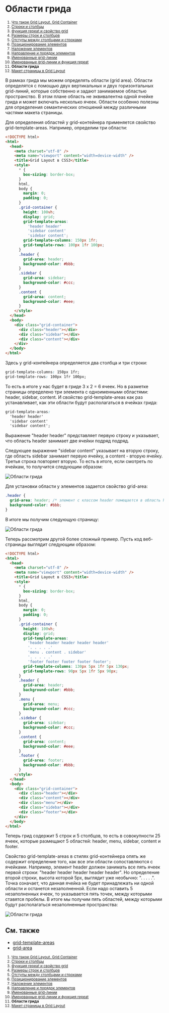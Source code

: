 # Области грида

<small markdown="1">

1. [Что такое Grid Layout. Grid Container](grid-1.md)
2. [Строки и столбцы](grid-2.md)
3. [Функция repeat и свойство grid](grid-3.md)
4. [Размеры строк и столбцов](grid-4.md)
5. [Отступы между столбцами и строками](grid-5.md)
6. [Позиционирование элементов](grid-6.md)
7. [Наложение элементов](grid-7.md)
8. [Направление и порядок элементов](grid-8.md)
9. [Именованные grid-линии](grid-9.md)
10. [Именованные grid-линии и функция repeat](grid-10.md)
11. **Области грида**
12. [Макет страницы в Grid Layout](grid-12.md)

</small>

В рамках грида мы можем определять области (grid area). Области определятся с помощью двух вертикальных и двух горизонтальных grid-линий, которые собственно и задают занимаемое областью пространство. В этом плане область не эквивалентна одной ячейке грида и может включать несколько ячеек. Области особенно полезны для определения семантических отношений между различными частями макета страницы.

Для определения областей у grid-контейнера применяется свойство grid-template-areas. Например, определим три области:

```html
<!DOCTYPE html>
<html>
  <head>
    <meta charset="utf-8" />
    <meta name="viewport" content="width=device-width" />
    <title>Grid Layout в CSS3</title>
    <style>
      * {
        box-sizing: border-box;
      }
      html,
      body {
        margin: 0;
        padding: 0;
      }
      .grid-container {
        height: 100vh;
        display: grid;
        grid-template-areas:
          'header header'
          'sidebar content'
          'sidebar content';
        grid-template-columns: 150px 1fr;
        grid-template-rows: 100px 1fr 100px;
      }
      .header {
        grid-area: header;
        background-color: #bbb;
      }
      .sidebar {
        grid-area: sidebar;
        background-color: #ccc;
      }
      .content {
        grid-area: content;
        background-color: #eee;
      }
    </style>
  </head>
  <body>
    <div class="grid-container">
      <div class="header"></div>
      <div class="sidebar"></div>
      <div class="content"></div>
    </div>
  </body>
</html>
```

Здесь у grid-контейнера определяется два столбца и три строки:

```css
grid-template-columns: 150px 1fr;
grid-template-rows: 100px 1fr 100px;
```

То есть в итоге у нас будет в гриде 3 х 2 = 6 ячеек. Но в разметке страницы определено три элемента с одноименными областями: header, sidebar, content. И свойство grid-template-areas как раз устанавливает, как эти области будут располагаться в ячейках грида:

```css
grid-template-areas:
  'header header'
  'sidebar content'
  'sidebar content';
```

Выражение "header header" представляет первую строку и указывает, что область header занимает две ячейки подряд подряд.

Следующее выражение "sidebar content" указывает на вторую строку, где область sidebar занимает первую ячейку, а content - вторую ячейку. Третья строка повторяет вторую. То есть в итоге, если смотреть по ячейкам, то получится следующим образом:

![Области грида](grid-11-1.png)

Для установки области у элементов задается свойство grid-area:

```css
.header {
  grid-area: header; /* элемент с классом header помещается в область header*/
  background-color: #bbb;
}
```

В итоге мы получим следующую страницу:

![Области грида](grid-11-2.png)

Теперь рассмотрим другой более сложный пример. Пусть код веб-страницы выглядит следующим образом:

```html
<!DOCTYPE html>
<html>
  <head>
    <meta charset="utf-8" />
    <meta name="viewport" content="width=device-width" />
    <title>Grid Layout в CSS3</title>
    <style>
      * {
        box-sizing: border-box;
      }
      html,
      body {
        margin: 0;
        padding: 0;
      }
      .grid-container {
        height: 100vh;
        display: grid;
        grid-template-areas:
          'header header header header header'
          '. . . . .'
          'menu . content . sidebar'
          '. . . . .'
          'footer footer footer footer footer';
        grid-template-columns: 130px 5px 1fr 5px 130px;
        grid-template-rows: 90px 5px 1fr 5px 90px;
      }
      .header {
        grid-area: header;
        background-color: #bbb;
      }
      .menu {
        grid-area: menu;
        background-color: #ccc;
      }
      .sidebar {
        grid-area: sidebar;
        background-color: #ccc;
      }
      .content {
        grid-area: content;
        background-color: #eee;
      }
      .footer {
        grid-area: footer;
        background-color: #bbb;
      }
    </style>
  </head>
  <body>
    <div class="grid-container">
      <div class="header"></div>
      <div class="content"></div>
      <div class="menu"></div>
      <div class="sidebar"></div>
      <div class="footer"></div>
    </div>
  </body>
</html>
```

Теперь грид содержит 5 строк и 5 столбцов, то есть в совокупности 25 ячеек, которые размещают 5 областей: header, menu, sidebar, content и footer.

Свойство grid-template-areas в стилях grid-контейнера опять же содержит определение того, как все эти области сопоставляются с ячейками. Например, элемент header должен занимать все пять ячеек первой строки: "header header header header header". Но определение второй строки, высота которой 5px, выглядит уже необычно: ". . . . .". Точка означает, что данная ячейка не будет принадлежать ни одной области и останется незаполненной. Если надо оставить 5 незаполненных ячеек, то указывается пять точек, между которыми ставятся пробелы. В итоге мы получим пять областей, между которыми будут располагаться незаполненные пространства:

![Области грида](grid-11-3.png)

## См. также

- [grid-template-areas](../grid-template-areas.md)
- [grid-area](../grid-area.md)

<small markdown="1">

1. [Что такое Grid Layout. Grid Container](grid-1.md)
2. [Строки и столбцы](grid-2.md)
3. [Функция repeat и свойство grid](grid-3.md)
4. [Размеры строк и столбцов](grid-4.md)
5. [Отступы между столбцами и строками](grid-5.md)
6. [Позиционирование элементов](grid-6.md)
7. [Наложение элементов](grid-7.md)
8. [Направление и порядок элементов](grid-8.md)
9. [Именованные grid-линии](grid-9.md)
10. [Именованные grid-линии и функция repeat](grid-10.md)
11. **Области грида**
12. [Макет страницы в Grid Layout](grid-12.md)

</small>
